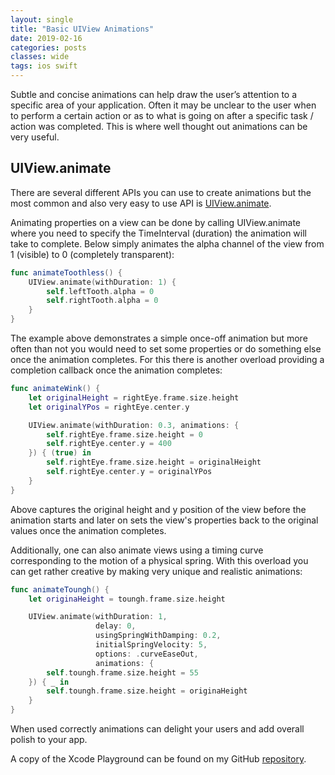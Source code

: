 ```yaml
---
layout: single
title: "Basic UIView Animations"
date: 2019-02-16
categories: posts
classes: wide
tags: ios swift
---
```


Subtle and concise animations can help draw the user’s attention to a specific area of your application. Often it may be unclear to the user when to perform a certain action or as to what is going on after a specific task / action was completed. This is where well thought out animations can be very useful.

## UIView.animate

There are several different APIs you can use to create animations but the most common and also very easy to use API is [UIView.animate](https://developer.apple.com/documentation/uikit/uiview/1622418-animate).

Animating properties on a view can be done by calling UIView.animate where you need to specify the TimeInterval (duration) the animation will take to complete. Below simply animates the alpha channel of the view from 1 (visible) to 0 (completely transparent):

```swift
func animateToothless() {
    UIView.animate(withDuration: 1) {
        self.leftTooth.alpha = 0
        self.rightTooth.alpha = 0
    }
}
```

The example above demonstrates a simple once-off animation but more often than not you would need to set some properties or do something else once the animation completes. For this there is another overload providing a completion callback once the animation completes:

```swift
func animateWink() {
    let originalHeight = rightEye.frame.size.height
    let originalYPos = rightEye.center.y

    UIView.animate(withDuration: 0.3, animations: {
        self.rightEye.frame.size.height = 0
        self.rightEye.center.y = 400
    }) { (true) in
        self.rightEye.frame.size.height = originalHeight
        self.rightEye.center.y = originalYPos
    }
}
```

Above captures the original height and y position of the view before the animation starts and later on sets the view's properties back to the original values once the animation completes.

Additionally, one can also animate views using a timing curve corresponding to the motion of a physical spring. With this overload you can get rather creative by making very unique and realistic animations:

```swift
func animateToungh() {
    let originaHeight = toungh.frame.size.height

    UIView.animate(withDuration: 1,
                   delay: 0,
                   usingSpringWithDamping: 0.2,
                   initialSpringVelocity: 5,
                   options: .curveEaseOut,
                   animations: {
        self.toungh.frame.size.height = 55
    }) { _ in
        self.toungh.frame.size.height = originaHeight
    }
}
```

When used correctly animations can delight your users and add overall polish to your app.

A copy of the Xcode Playground can be found on my GitHub [repository](https://github.com/rynaardb/ios-animations).